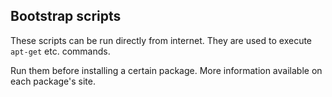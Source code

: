 ## Bootstrap scripts

These scripts can be run directly from internet.  They are used to execute ```apt-get``` etc. commands.

Run them before installing a certain package.  More information available on each package's site.

